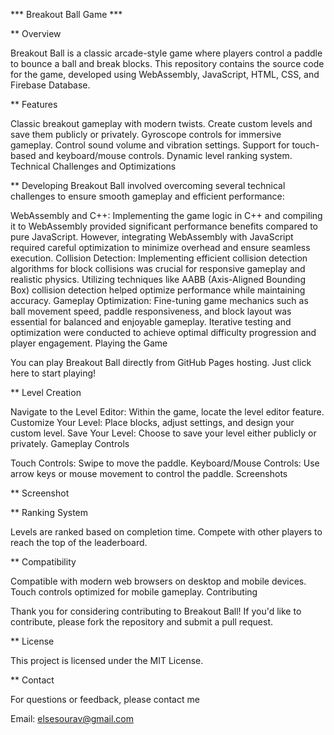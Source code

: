 *** Breakout Ball Game ***

** Overview

Breakout Ball is a classic arcade-style game where players control a paddle to bounce a ball and break blocks. This repository contains the source code for the game, developed using WebAssembly, JavaScript, HTML, CSS, and Firebase Database.

** Features

Classic breakout gameplay with modern twists.
Create custom levels and save them publicly or privately.
Gyroscope controls for immersive gameplay.
Control sound volume and vibration settings.
Support for touch-based and keyboard/mouse controls.
Dynamic level ranking system.
Technical Challenges and Optimizations

** Developing Breakout Ball involved overcoming several technical challenges to ensure smooth gameplay and efficient performance:

WebAssembly and C++: Implementing the game logic in C++ and compiling it to WebAssembly provided significant performance benefits compared to pure JavaScript. However, integrating WebAssembly with JavaScript required careful optimization to minimize overhead and ensure seamless execution.
Collision Detection: Implementing efficient collision detection algorithms for block collisions was crucial for responsive gameplay and realistic physics. Utilizing techniques like AABB (Axis-Aligned Bounding Box) collision detection helped optimize performance while maintaining accuracy.
Gameplay Optimization: Fine-tuning game mechanics such as ball movement speed, paddle responsiveness, and block layout was essential for balanced and enjoyable gameplay. Iterative testing and optimization were conducted to achieve optimal difficulty progression and player engagement.
Playing the Game

You can play Breakout Ball directly from GitHub Pages hosting. Just click here to start playing!

** Level Creation

Navigate to the Level Editor: Within the game, locate the level editor feature.
Customize Your Level: Place blocks, adjust settings, and design your custom level.
Save Your Level: Choose to save your level either publicly or privately.
Gameplay Controls

Touch Controls: Swipe to move the paddle.
Keyboard/Mouse Controls: Use arrow keys or mouse movement to control the paddle.
Screenshots


** Screenshot


** Ranking System

Levels are ranked based on completion time.
Compete with other players to reach the top of the leaderboard.

** Compatibility

Compatible with modern web browsers on desktop and mobile devices.
Touch controls optimized for mobile gameplay.
Contributing

Thank you for considering contributing to Breakout Ball! If you'd like to contribute, please fork the repository and submit a pull request.

** License

This project is licensed under the MIT License.

** Contact

For questions or feedback, please contact me

Email: elsesourav@gmail.com
